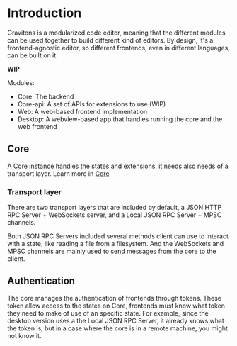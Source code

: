 # Introduction
Gravitons is a modularized code editor, meaning that the different modules can be used together to build different kind of editors. By design, it's a frontend-agnostic editor, so different frontends, even in different languages, can be built on it.

**WIP**

Modules:
- Core: The backend
- Core-api: A set of APIs for extensions to use (WIP)
- Web: A web-based frontend implementation
- Desktop: A webview-based app that handles running the core and the web frontend

## Core
A Core instance handles the states and extensions, it needs also needs of a transport layer.
Learn more in [Core](./core.md)

### Transport layer
There are two transport layers that are included by default, a JSON HTTP RPC Server + WebSockets server, and a Local JSON RPC Server + MPSC channels.

Both JSON RPC Servers included several methods client can use to interact with a state, like reading a file from a filesystem. And the WebSockets and MPSC channels are mainly used to send messages from the core to the client.

## Authentication
The core manages the authentication of frontends through tokens. These token allow access to the states on Core, frontends must know what token they need to make of use of an specific state. For example, since the desktop version uses a the Local JSON RPC Server, it already knows what the token is, but in a case where the core is in a remote machine, you might not know it.

